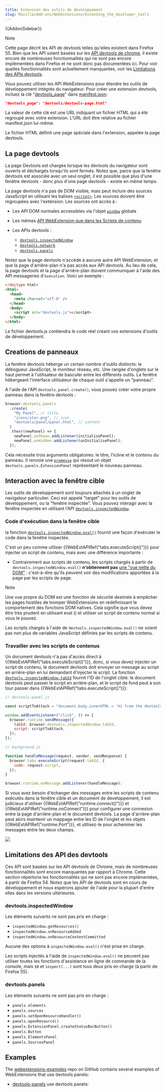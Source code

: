 ```yaml
---
title: Extension des outils de développement
slug: Mozilla/Add-ons/WebExtensions/Extending_the_developer_tools
---
```


{{AddonSidebar}}

> [!NOTE]
> Cette page décrit les API de devtools telles qu'elles existent dans Firefox 55. Bien que les API soient basées sur les [API devtools de chrome](https://developer.chrome.com/extensions/devtools), il existe encore de nombreuses fonctionnalités qui ne sont pas encore implémentées dans Firefox et ne sont donc pas documentées ici. Pour voir quelles fonctionnalités sont actuellement manquantes, voir les [Limitations des APIs devtools](/fr/docs/Mozilla/Add-ons/WebExtensions/Using_the_devtools_APIs#limitations_of_the_devtools_apis).

Vous pouvez utiliser les API WebExtensions pour étendre les outils de développement intégrés du navigateur. Pour créer une extension devtools, incluez la clé "[devtools_page](/fr/docs/Mozilla/Add-ons/WebExtensions/manifest.json/devtools_page)" dans [manifest.json](/fr/docs/Mozilla/Add-ons/WebExtensions/manifest.json):

```json
"devtools_page": "devtools/devtools-page.html"
```

La valeur de cette clé est une URL indiquant un fichier HTML qui a été regroupé avec votre extension. L'URL doit être relative au fichier manifest.json lui-même.

Le fichier HTML définit une page spéciale dans l'extension, appelée la page devtools.

## La page devtools

La page Devtools est chargée lorsque les devtools du navigateur sont ouverts et déchargés lorsqu'ils sont fermés. Notez que, parce que la fenêtre devtools est associée avec un seul onglet, il est possible que plus d'une fenêtre devtools - donc plus d'une page devtools - existe en même temps.

La page devtools n'a pas de DOM visible, mais peut inclure des sources JavaScript en utilisant les balises [`<script>`](/fr/docs/Web/HTML/Element/script). Les sources doivent être regroupées avec l'extension. Les sources ont accès à :

- Les API DOM normales accessibles via l'objet [`window`](/fr/docs/Web/API/Window) globale
- Les mêmes [API WebExtension que dans les Scripts de contenu](/fr/docs/Mozilla/Add-ons/WebExtensions/Content_scripts#webextension_apis)
- Les APIs devtools :

  - [`devtools.inspectedWindow`](/fr/docs/Mozilla/Add-ons/WebExtensions/API/devtools/inspectedWindow)
  - [`devtools.network`](/fr/docs/Mozilla/Add-ons/WebExtensions/API/devtools/network)
  - [`devtools.panels`](/fr/docs/Mozilla/Add-ons/WebExtensions/API/devtools/panels)

Notez que la page devtools n'accède à aucune autre API WebExtension, et que la page d'arrière-plan n'a pas accès aux API devtools. Au lieu de cela, la page devtools et la page d'arrière-plan doivent communiquer à l'aide des API messageries d'`éxécution`. Voici un exemple :

```html
<!doctype html>
<html>
  <head>
    <meta charset="utf-8" />
  </head>
  <body>
    <script src="devtools.js"></script>
  </body>
</html>
```

Le fichier devtools.js contiendra le code réel créant vos extensions d'outils de développement.

## Creations de panneaux

La fenêtre devtools héberge un certain nombre d'outils distincts: le débogueur JavaScript, le moniteur réseau, etc. Une rangée d'onglets sur le haut permet à l'utilisateur de basculer entre les différents outils. La fenêtre hébergeant l'interface utilisateur de chaque outil s'appelle un "panneau".

A l'aide de l'API `devtools.panel.create()`, vous pouvez créer votre propre panneau dans la fenêtre devtools :

```js
browser.devtools.panels
  .create(
    "My Panel", // title
    "icons/star.png", // icon
    "devtools/panel/panel.html", // content
  )
  .then((newPanel) => {
    newPanel.onShown.addListener(initialisePanel);
    newPanel.onHidden.addListener(unInitialisePanel);
  });
```

Cela nécessite trois arguments obligatoires: le titre, l'icône et le contenu du panneau. Il renvoie une [`promesse`](/fr/docs/Web/JavaScript/Reference/Global_Objects/Promise) qui résout un objet `devtools.panels.ExtensionPanel` représentant le nouveau panneau.

## Interaction avec la fenêtre cible

Les outils de développement sont toujours attachés à un onglet de navigateur particulier. Ceci est appelé "target" pour les outils de développement, ou la "fenêtre inspectée". Vous pouvez interagir avec la fenêtre inspectée en utilisant l'API [`devtools.inspectedWindow`](/fr/docs/Mozilla/Add-ons/WebExtensions/API/devtools/inspectedWindow).

### Code d'exécution dans la fenêtre cible

la fonction [`devtools.inspectedWindow.eval()`](/fr/docs/Mozilla/Add-ons/WebExtensions/API/devtools/inspectedWindow/eval) fournit une façon d'exécuter le code dans la fenêtre inspectée.

C'est un peu comme utiliser {{WebExtAPIRef("tabs.executeScript()")}} pour injecter un script de contenu, mais avec une différence importante :

- Contrairement aux scripts de contenu, les scripts chargés à partir de `devtools.inspectedWindow.eval()` **n'obtiennent pas** [une "vue nette du DOM"](/fr/docs/Mozilla/Add-ons/WebExtensions/Content_scripts#dom_access) : c'est-à-dire qu'ils peuvent voir des modifications apportées à la page par les scripts de page.

> [!NOTE]
> Une vue propre du DOM est une fonction de sécurité destinée à empêcher les pages hostiles de tromper WebExtensions en redéfinissant le comportement des fonctions DOM natives. Cela signifie que vous devez être très prudent en utilisant eval () et utiliser un script de contenu normal si vous le pouvez.

Les scripts chargés à l'aide de `devtools.inspectedWindow.eval()` ne voient pas non plus de variables JavaScript définies par les scripts de contenu.

### Travailler avec les scripts de contenus

Un document devtools n'a pas d'accès direct à {{WebExtAPIRef("tabs.executeScript()")}}, donc, si vous devez injecter un script de contenu, le document devtools doit envoyer un message au script en arrière-plan en lui demandant d'injecter le script. La fonction [`devtools.inspectedWindow.tabId`](/fr/docs/Mozilla/Add-ons/WebExtensions/API/devtools/inspectedWindow/tabId) fournit l'ID de l'onglet cible: le document devtools peut passer le script en arrière-plan, et le script de fond peut à son tour passer dans {{WebExtAPIRef("tabs.executeScript()")}}:

```js
// devtools-panel.js

const scriptToAttach = "document.body.innerHTML = 'Hi from the devtools';";

window.addEventListener("click", () => {
  browser.runtime.sendMessage({
    tabId: browser.devtools.inspectedWindow.tabId,
    script: scriptToAttach,
  });
});
```

```js
// background.js

function handleMessage(request, sender, sendResponse) {
  browser.tabs.executeScript(request.tabId, {
    code: request.script,
  });
}

browser.runtime.onMessage.addListener(handleMessage);
```

Si vous avez besoin d'échanger des messages entre les scripts de contenu exécutés dans la fenêtre cible et un document de developpement, il est judicieux d'utiliser {{WebExtAPIRef("runtime.connect()")}} et {{WebExtAPIRef("runtime.onConnect")}} pour configurer une connexion entre la page d'arrière-plan et le document devtools. La page d'arrière-plan peut alors maintenir un mappage entre les ID de l'onglet et les objets {{WebExtAPIRef("runtime.Port")}}, et utilisez-le pour acheminer les messages entre les deux champs.

![](devtools-content-scripts.png)

## Limitations des API des devtools

Ces API sont basées sur les API devtools de Chrome, mais de nombreuses fonctionnalités sont encore manquantes par rapport à Chrome. Cette section répertorie les fonctionnalités qui ne sont pas encore implémentées, à partir de Firefox 54. Notez que les API de devtools sont en cours de développement et nous espérons ajouter de l'aide pour la plupart d'entre elles dans les versions ultérieures.

### devtools.inspectedWindow

Les éléments suivants ne sont pas pris en charge :

- `inspectedWindow.getResources()`
- `inspectedWindow.onResourceAdded`
- `inspectedWindow.onResourceContentCommitted`

Aucune des options à `inspectedWindow.eval()` n'est prise en charge.

Les scripts injectés à l'aide de `inspectedWindow.eval()` ne peuvent pas utiliser toutes les fonctions d'assistance en ligne de commande de la console, mais `$0` et `inspect(...)` sont tous deux pris en charge (à partir de Firefox 55).

### devtools.panels

Les éléments suivants ne sont pas pris en charge :

- `panels.elements`
- `panels.sources`
- `panels.setOpenResourceHandler()`
- `panels.openResource()`
- `panels.ExtensionPanel.createStatusBarButton()`
- `panels.Button`
- `panels.ElementsPanel`
- `panels.SourcesPanel`

## Examples

The [webextensions-examples](https://github.com/mdn/webextensions-examples) repo on GitHub contains several examples of WebExtensions that use devtools panels:

- [devtools-panels](https://github.com/mdn/webextensions-examples/blob/master/devtools-panels/) use devtools panels:
